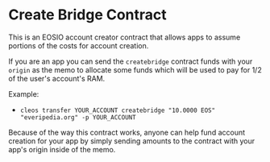 # Create Bridge Contract

This is an EOSIO account creator contract that allows apps to assume portions of the costs for account creation.

If you are an app you can send the `createbridge` contract funds with your `origin` as the memo to allocate some funds which
will be used to pay for 1/2 of the user's account's RAM.

Example:
- `cleos transfer YOUR_ACCOUNT createbridge "10.0000 EOS" "everipedia.org" -p YOUR_ACCOUNT`

Because of the way this contract works, anyone can help fund account creation for your app by simply sending amounts
to the contract with your app's origin inside of the memo.